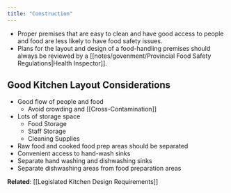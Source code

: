 ```yaml
---
title: "Construction"
---
```

- Proper premises that are easy to clean and have good access to people and food are  less likely to have food safety issues.
- Plans for the layout and design of a food-handling premises should always be reviewed by a [[notes/govenment/Provincial Food Safety Regulations|Health Inspector]].

## Good Kitchen Layout Considerations

- Good flow of people and food
	- Avoid crowding and [[Cross-Contamination]]
- Lots of storage space
	- Food Storage
	- Staff Storage 
	- Cleaning Supplies
- Raw food and cooked food prep areas should be separated
- Convenient access to hand-wash sinks
- Separate hand washing and dishwashing sinks
- Separate dishwashing areas from food preparation areas

**Related**: [[Legislated Kitchen Design Requirements]]